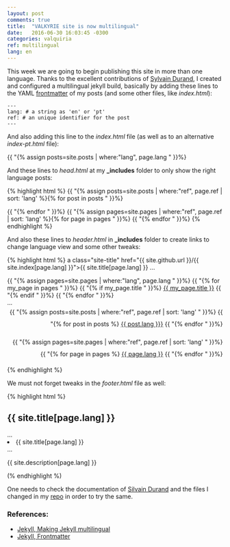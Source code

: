 ```yaml
---
layout: post
comments: true
title:  "VALKYRIE site is now multilingual"
date:   2016-06-30 16:03:45 -0300
categories: valquiria
ref: multilingual
lang: en
---
```


This week we are going to begin publishing this site in more than one language. Thanks to the excellent contributions of [Sylvain Durand][jekyll-multilingual], I created and configured a multilingual jekyll build, basically by adding these lines to the YAML [frontmatter][jekyll-frontmatter] of my posts (and some other files, like _index.html_):

```
---
lang: # a string as 'en' or 'pt'
ref: # an unique identifier for the post
---
```

And also adding this line to the _index.html_ file (as well as to an alternative _index-pt.html_ file):


 {{ "{% assign posts=site.posts | where:"lang", page.lang " }}%}


And these lines to _head.html_ at my **_includes** folder to only show the right language posts:

{% highlight html %}
{{ "{% assign posts=site.posts | where:"ref", page.ref | sort: 'lang' %}{% for post in posts " }}%}
<link rel="alternate" hreflang="{{ post.lang }}" href="{{ post.url }}" />{{ "{% endfor " }}%}
{{ "{% assign pages=site.pages | where:"ref", page.ref | sort: 'lang' %}{% for page in pages " }}%}
<link rel="alternate" hreflang="{{ page.lang }}" href="{{ page.url }}" />{{ "{% endfor " }}%}
<link rel="alternate" type="application/rss+xml" title="{{ site.title[page.lang] }}" href="{{ site.feed[page.lang] | prepend: site.github.url }}">
{% endhighlight %}

And also these lines to _header.html_ in **_includes** folder to create links to change language view and some other tweaks:

{% highlight html %}
a class="site-title" href="{{ site.github.url }}/{{ site.index[page.lang] }}">{{ site.title[page.lang] }}</a>
...
<div class="trigger">
  {{ "{% assign pages=site.pages | where:"lang", page.lang " }}%}
 {{ "{% for my_page in pages " }}%}
   {{ "{% if my_page.title " }}%}
   <a class="page-link" href="{{ my_page.url | prepend: site.github.url }}">{{ my_page.title }}</a>
   {{ "{% endif " }}%}
 {{ "{% endfor " }}%}
</div>
...
<div class="wrapper" style="text-align: right; line-height: 2em">
  {{ "{% assign posts=site.posts | where:"ref", page.ref | sort: 'lang' " }}%}
  {{ "{% for post in posts %} <a href="{{ post.url | prepend: site.github.url }}" class="{{ post.lang }}">{{ post.lang }}}</a> {{ "{% endfor " }}%}

  {{ "{% assign pages=site.pages | where:"ref", page.ref | sort: 'lang' " }}%}
  {{ "{% for page in pages %} <a href="{{( page.url | prepend: site.github.url }}" class="{{ page.lang }}">{{ page.lang }}</a> {{ "{% endfor " }}%}
</div>
{% endhighlight %}

We must not forget tweaks in the _footer.html_ file as well:

{% highlight html %}
<h2 class="footer-heading">{{ site.title[page.lang] }}</h2>
...
<li>{{ site.title[page.lang] }}</li>
...
<p>{{ site.description[page.lang] }}</p>
(% endhighlight %)

One needs to check the documentation of [Silvain Durand][jekyll-multilingual] and the files I changed in my [repo](https://github.com/fhcflx/valkyrie) in order to try the same.

### References:

- [Jekyll, Making Jekyll multilingual][jekyll-multilingual]
- [Jekyll, Frontmatter][jekyll-frontmatter]

[jekyll-frontmatter]: https://jekyllrb.com/docs/frontmatter/
[jekyll-multilingual]: https://www.sylvaindurand.org/making-jekyll-multilingual/
